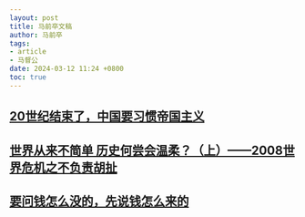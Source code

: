 ```yaml
---
layout: post
title: 马前卒文稿
author: 马前卒
tags:
- article
- 马督公
date: 2024-03-12 11:24 +0800
toc: true
---
```


## [20世纪结束了，中国要习惯帝国主义](https://review.youngchina.org/archives/2032)

## [世界从来不简单 历史何尝会温柔？（上）——2008世界危机之不负责胡扯](https://review.youngchina.org/archives/269)

## [要问钱怎么没的，先说钱怎么来的](https://review.youngchina.org/archives/4385)

